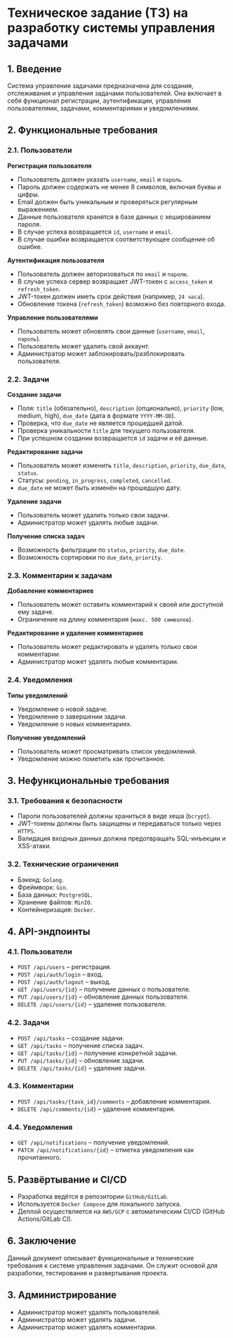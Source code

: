 # Техническое задание (ТЗ) на разработку системы управления задачами

## 1. Введение
Система управления задачами предназначена для создания, отслеживания и управления задачами пользователей. Она включает в себя функционал регистрации, аутентификации, управления пользователями, задачами, комментариями и уведомлениями.

## 2. Функциональные требования
### 2.1. Пользователи
**Регистрация пользователя**
- Пользователь должен указать `username`, `email` и `пароль`.
- Пароль должен содержать не менее 8 символов, включая буквы и цифры.
- Email должен быть уникальным и проверяться регулярным выражением.
- Данные пользователя хранятся в базе данных с хешированием пароля.
- В случае успеха возвращается `id`, `username` и `email`.
- В случае ошибки возвращается соответствующее сообщение об ошибке.

**Аутентификация пользователя**
- Пользователь должен авторизоваться по `email` и `паролю`.
- В случае успеха сервер возвращает JWT-токен с `access_token` и `refresh_token`.
- JWT-токен должен иметь срок действия (например, `24 часа`).
- Обновление токена (`refresh_token`) возможно без повторного входа.

**Управление пользователями**
- Пользователь может обновлять свои данные (`username`, `email`, `пароль`).
- Пользователь может удалить свой аккаунт.
- Администратор может заблокировать/разблокировать пользователя.

### 2.2. Задачи
**Создание задачи**
- Поля: `title` (обязательно), `description` (опционально), `priority` (low, medium, high), `due_date` (дата в формате `YYYY-MM-DD`).
- Проверка, что `due_date` не является прошедшей датой.
- Проверка уникальности `title` для текущего пользователя.
- При успешном создании возвращается `id` задачи и её данные.

**Редактирование задачи**
- Пользователь может изменить `title`, `description`, `priority`, `due_date`, `status`.
- Статусы: `pending`, `in_progress`, `completed`, `cancelled`.
- `due_date` не может быть изменён на прошедшую дату.

**Удаление задачи**
- Пользователь может удалить только свои задачи.
- Администратор может удалять любые задачи.

**Получение списка задач**
- Возможность фильтрации по `status`, `priority`, `due_date`.
- Возможность сортировки по `due_date`, `priority`.

### 2.3. Комментарии к задачам
**Добавление комментариев**
- Пользователь может оставить комментарий к своей или доступной ему задаче.
- Ограничение на длину комментария (`макс. 500 символов`).

**Редактирование и удаление комментариев**
- Пользователь может редактировать и удалять только свои комментарии.
- Администратор может удалять любые комментарии.

### 2.4. Уведомления
**Типы уведомлений**
- Уведомление о новой задаче.
- Уведомление о завершении задачи.
- Уведомление о новых комментариях.

**Получение уведомлений**
- Пользователь может просматривать список уведомлений.
- Уведомление можно пометить как прочитанное.

## 3. Нефункциональные требования
### 3.1. Требования к безопасности
- Пароли пользователей должны храниться в виде хеша (`bcrypt`).
- JWT-токены должны быть защищены и передаваться только через `HTTPS`.
- Валидация входных данных должна предотвращать SQL-инъекции и XSS-атаки.

### 3.2. Технические ограничения
- Бэкенд: `Golang`.
- Фреймворк: `Gin`.
- База данных: `PostgreSQL`.
- Хранение файлов: `MinIO`.
- Контейнеризация: `Docker`.

## 4. API-эндпоинты
### 4.1. Пользователи
- `POST /api/users` – регистрация.
- `POST /api/auth/login` – вход.
- `POST /api/auth/logout` – выход.
- `GET /api/users/{id}` – получение данных о пользователе.
- `PUT /api/users/{id}` – обновление данных пользователя.
- `DELETE /api/users/{id}` – удаление пользователя.

### 4.2. Задачи
- `POST /api/tasks` – создание задачи.
- `GET /api/tasks` – получение списка задач.
- `GET /api/tasks/{id}` – получение конкретной задачи.
- `PUT /api/tasks/{id}` – обновление задачи.
- `DELETE /api/tasks/{id}` – удаление задачи.

### 4.3. Комментарии
- `POST /api/tasks/{task_id}/comments` – добавление комментария.
- `DELETE /api/comments/{id}` – удаление комментария.

### 4.4. Уведомления
- `GET /api/notifications` – получение уведомлений.
- `PATCH /api/notifications/{id}` – отметка уведомления как прочитанного.

## 5. Развёртывание и CI/CD
- Разработка ведётся в репозитории `GitHub/GitLab`.
- Используется `Docker Compose` для локального запуска.
- Деплой осуществляется на `AWS/GCP` с автоматическим CI/CD (GitHub Actions/GitLab CI).

## 6. Заключение
Данный документ описывает функциональные и технические требования к системе управления задачами. Он служит основой для разработки, тестирования и развертывания проекта.


## 3. Администрирование
- Администратор может удалять пользователей.
- Администратор может удалять задачи.
- Администратор может удалять комментарии.
